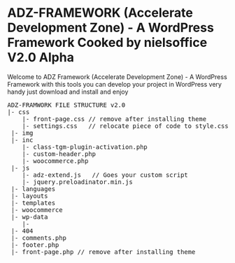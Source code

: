 # ADZ-FRAMEWORK (Accelerate Development Zone) - A WordPress Framework Cooked by nielsoffice V2.0 Alpha 
<span>Welcome to ADZ Framework (Accelerate Development Zone) - A WordPress Framework with this tools you can develop your project in WordPress very handy just download and install and enjoy</span>

<pre>
ADZ-FRAMWORK FILE STRUCTURE v2.0
|- css
    |- front-page.css // remove after installing theme
    |- settings.css   // relocate piece of code to style.css when have update 
 |- img
 |- inc
    |- class-tgm-plugin-activation.php
    |- custom-header.php
    |- woocommerce.php
 |- js
    |- adz-extend.js   // Goes your custom script
    |- jquery.preloadinator.min.js
 |- languages
 |- layouts
 |- templates
 |- woocommerce
 |- wp-data
    |- 
 |- 404
 |- comments.php
 |- footer.php
 |- front-page.php // remove after installing theme
</pre>
